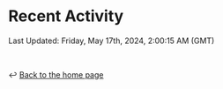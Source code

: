 # Recent Activity

<!--RECENT_ACTIVITY:start-->
<!--RECENT_ACTIVITY:end-->

<!--RECENT_ACTIVITY:last_update-->
Last Updated: Friday, May 17th, 2024, 2:00:15 AM (GMT)
<!--RECENT_ACTIVITY:last_update_end-->

<br>

↩️ [Back to the home page](/README.md)
